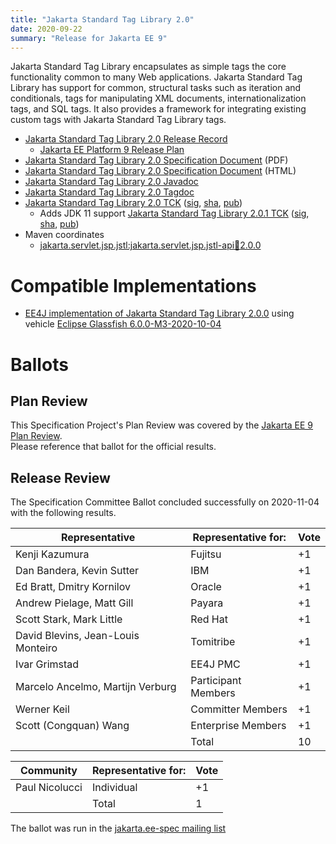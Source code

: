```yaml
---
title: "Jakarta Standard Tag Library 2.0"
date: 2020-09-22
summary: "Release for Jakarta EE 9"
---
```

Jakarta Standard Tag Library encapsulates as simple tags the core functionality common to many Web applications.
Jakarta Standard Tag Library has support for common, structural tasks such as iteration and conditionals, tags
for manipulating XML documents, internationalization tags, and SQL tags. It also provides a framework for integrating
existing custom tags with Jakarta Standard Tag Library tags.

* [Jakarta Standard Tag Library 2.0 Release Record](https://projects.eclipse.org/projects/ee4j.jstl/releases/2.0.0)
  * [Jakarta EE Platform 9 Release Plan](https://jakartaee.github.io/platform/jakartaee9/JakartaEE9ReleasePlan)
* [Jakarta Standard Tag Library 2.0 Specification Document](./jakarta-tags-spec-2.0.pdf) (PDF)
* [Jakarta Standard Tag Library 2.0 Specification Document](./jakarta-tags-spec-2.0.html) (HTML)
* [Jakarta Standard Tag Library 2.0 Javadoc](./apidocs)
* [Jakarta Standard Tag Library 2.0 Tagdoc](./tagdocs)
* [Jakarta Standard Tag Library 2.0 TCK](https://download.eclipse.org/jakartaee/tags/2.0/jakarta-tags-tck-2.0.0.zip)  ([sig](https://download.eclipse.org/jakartaee/tags/2.0/jakarta-tags-tck-2.0.0.zip.sig),  [sha](https://download.eclipse.org/jakartaee/tags/2.0/jakarta-tags-tck-2.0.0.zip.sha256),  [pub](https://jakarta.ee/specifications/jakartaee-spec-committee.pub))
   * Adds JDK 11 support [Jakarta Standard Tag Library 2.0.1 TCK](https://download.eclipse.org/jakartaee/tags/2.0/jakarta-tags-tck-2.0.1.zip)  ([sig](https://download.eclipse.org/jakartaee/tags/2.0/jakarta-tags-tck-2.0.1.zip.sig),  [sha](https://download.eclipse.org/jakartaee/tags/2.0/jakarta-tags-tck-2.0.1.zip.sha256),  [pub](https://jakarta.ee/specifications/jakartaee-spec-committee.pub))
* Maven coordinates
  * [jakarta.servlet.jsp.jstl:jakarta.servlet.jsp.jstl-api:jar:2.0.0](https://central.sonatype.com/artifact/jakarta.servlet.jsp.jstl/jakarta.servlet.jsp.jstl-api/2.0.0/jar)


# Compatible Implementations
* [EE4J implementation of Jakarta Standard Tag Library 2.0.0](https://github.com/eclipse-ee4j/jstl-api/releases/download/2.0.0-IMPL-RELEASE/jakarta.servlet.jsp.jstl-2.0.0.jar) using vehicle [Eclipse Glassfish 6.0.0-M3-2020-10-04](https://github.com/eclipse-ee4j/glassfish/releases/download/6.0.0-M3-2020-10-04/glassfish-6.0.0-M3-2020-10-04.zip)

# Ballots

## Plan Review

[//]: # (For Jakarta EE 9, the Platform Plan Review covered 95% of the Specification Projects.  For those Projects, just use the following statement in this Plan Review section:)

This Specification Project's Plan Review was covered by the [Jakarta EE 9 Plan Review](https://jakarta.ee/specifications/platform/9/).  
Please reference that ballot for the official results.

[//]: # (If your Project was required to do a standalone Plan Review...  You'll need to perform an official Plan Review ballot and record the results here.)

## Release Review

The Specification Committee Ballot concluded successfully on 2020-11-04 with the following results.

| Representative                                 | Representative for: | Vote |
|------------------------------------------------|---------------------|------|
| Kenji Kazumura                                 | Fujitsu             |  +1  |
| Dan Bandera, Kevin Sutter                      | IBM                 |  +1  |
| Ed Bratt, Dmitry Kornilov                      | Oracle              |  +1  |
| Andrew Pielage, Matt Gill                      | Payara              |  +1  |
| Scott Stark, Mark Little                       | Red Hat             |  +1  |
| David Blevins, Jean-Louis Monteiro             | Tomitribe           |  +1  |
| Ivar Grimstad                                  | EE4J PMC            |  +1  |
| Marcelo Ancelmo, Martijn Verburg               | Participant Members |  +1  |
| Werner Keil                                    | Committer Members   |  +1  |
| Scott (Congquan) Wang                          | Enterprise Members  |  +1  |
|                                                | Total               |  10  |

| Community                                      | Representative for: | Vote |
|------------------------------------------------|---------------------|------|
| Paul Nicolucci                                 | Individual          |  +1  |
|                                                | Total               |   1  |

The ballot was run in the [jakarta.ee-spec mailing list](https://www.eclipse.org/lists/jakarta.ee-spec/msg01276.html)
